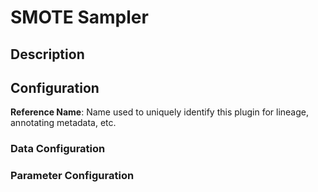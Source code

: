 
# SMOTE Sampler

## Description

## Configuration
**Reference Name**: Name used to uniquely identify this plugin for lineage, annotating metadata, etc.

### Data Configuration

### Parameter Configuration
